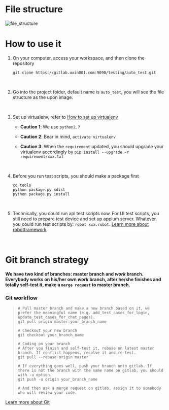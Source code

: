 # File structure

![file_structure](/Users/alexgao/Documents/temp/auto_test_structure.png)



# How to use it

1. On your computer, access your workspace, and then clone the repository

   ```shell
   git clone https://gitlab.uxin001.com:9090/testing/auto_test.git
   ```

   ​

2. Go into the project folder, default name is ```auto_test```, you will see the file structure as the upon image.

   ​

3. Set up virtualenv, refer to [How to set up virtualenv](http://wiki.uxin001.com/pages/viewpage.action?pageId=557197)

   * **Caution 1**: We use ```python2.7```

   * **Caution 2**: Bear in mind, ```activate virtualenv```

   * **Caution 3**: When the ```requirement``` updated, you should upgrade your virtualenv accordingly by ```pip install --upgrade -r requirement/xxx.txt```

     ​

4. Before you run test scripts, you should make a package first

   ```shell
   cd tools
   python package.py sdist
   python package.py install
   ```

   ​

5. Technically, you could run api test scripts now. For UI test scripts, you still need to prepare test device and set up appium server. Whatever, you could run test scripts by: ```robot xxx.robot```. [Learn more about robotframework](http://wiki.uxin001.com/display/uxintest/Automation+test+Books)

   ​

# Git branch strategy

**We have two kind of branches: master branch and _work_ branch. Everybody works on his/her own _work_ branch, after he/she finishes and totally self-test it, make a ```merge request``` to master branch.**

### Git workflow

> ```shell
> # Pull master branch and make a new branch based on it, we prefer the meaningful name (e.g. add_test_cases_for_login, update_test_cases_for_chat_pages).
> git pull origin master:your_branch_name
>
> # Checkout your new branch
> git checkout your_branch_name
>
> # Coding on your branch
> # After you finish and self-test it, rebase on latest master branch. If conflict happens, resolve it and re-test.
> git pull --rebase origin master
>
> # If everything goes well, push your branch onto gitlab. If there is not the branch with the same name on gitlab, you should with -u option.
> git push -u origin your_branch_name
>
> # And then ask a merge request on gitlab, assign it to somebody who will review your code.
> ```

[Learn more about Git](http://wiki.uxin001.com/display/uxintest/Git+Books)
